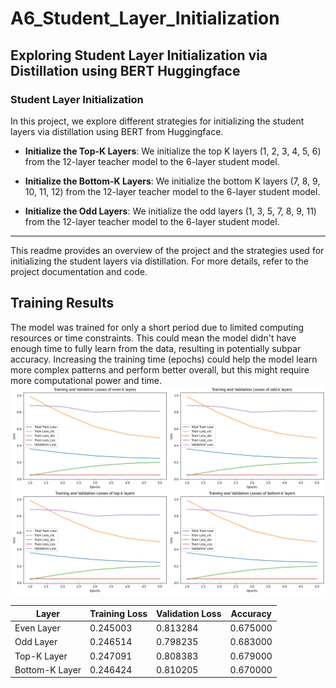 # A6_Student_Layer_Initialization

## Exploring Student Layer Initialization via Distillation using BERT Huggingface

### Student Layer Initialization

In this project, we explore different strategies for initializing the student layers via distillation using BERT from Huggingface.

- **Initialize the Top-K Layers**: We initialize the top K layers (1, 2, 3, 4, 5, 6) from the 12-layer teacher model to the 6-layer student model.

- **Initialize the Bottom-K Layers**: We initialize the bottom K layers (7, 8, 9, 10, 11, 12) from the 12-layer teacher model to the 6-layer student model.

- **Initialize the Odd Layers**: We initialize the odd layers (1, 3, 5, 7, 8, 9, 11) from the 12-layer teacher model to the 6-layer student model.

---

This readme provides an overview of the project and the strategies used for initializing the student layers via distillation. For more details, refer to the project documentation and code.

## Training Results
The model was trained for only a short period due to limited computing resources or time constraints. This could mean the model didn't have enough time to fully learn from the data, resulting in potentially subpar accuracy. Increasing the training time (epochs) could help the model learn more complex patterns and perform better overall, but this might require more computational power and time.
![graph](./figure/output.png)

| Layer | Training Loss | Validation Loss | Accuracy  |
| --- | --- | --- | --- |
| Even Layer | 0.245003 | 0.813284 | 0.675000 |
| Odd Layer | 0.246514 | 0.798235 | 0.683000 |
| Top-K Layer | 0.247091 | 0.808383 | 0.679000 |
| Bottom-K Layer | 0.246424 | 0.810205 | 0.670000 |

